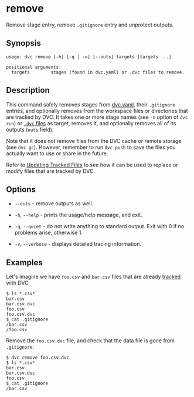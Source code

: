 # remove

Remove stage entry, remove `.gitignore` entry and unprotect outputs.

## Synopsis

```usage
usage: dvc remove [-h] [-q | -v] [--outs] targets [targets ...]

positional arguments:
  targets        stages (found in dvc.yaml) or .dvc files to remove.
```

## Description

This command safely removes stages from
[dvc.yaml](/doc/user-guide/dvc-files-and-directories#dvcyaml-file), their
`.gitignore` entries, and optionally removes from the <abbr>workspace</abbr>
files or directories that are tracked by DVC. It takes one or more stage names
(see `-n` option of `dvc run`) or
[`.dvc` files](/doc/user-guide/dvc-files-and-directories#dvc-files) as target,
removes it, and optionally removes all of its outputs (`outs` field).

Note that it does not remove files from the DVC cache or remote storage (see
`dvc gc`). However, remember to run `dvc push` to save the files you actually
want to use or share in the future.

Refer to [Updating Tracked Files](/doc/user-guide/updating-tracked-files) to see
how it can be used to replace or modify files that are tracked by DVC.

## Options

- `--outs` - remove outputs as well.

- `-h`, `--help` - prints the usage/help message, and exit.

- `-q`, `--quiet` - do not write anything to standard output. Exit with 0 if no
  problems arise, otherwise 1.

- `-v`, `--verbose` - displays detailed tracing information.

## Examples

Let's imagine we have `foo.csv` and `bar.csv` files that are already
[tracked](/doc/command-reference/add) with DVC:

```dvc
$ ls *.csv*
bar.csv
bar.csv.dvc
foo.csv
foo.csv.dvc
$ cat .gitignore
/bar.csv
/foo.csv
```

Remove the `foo.csv.dvc` file, and check that the data file is gone from
`.gitignore`:

```dvc
$ dvc remove foo.csv.dvc
$ ls *.csv*
bar.csv
bar.csv.dvc
foo.csv
$ cat .gitignore
/bar.csv
```

